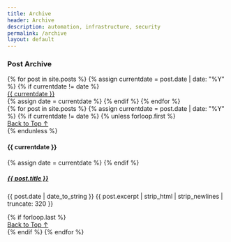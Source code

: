 ```yaml
---
title: Archive
header: Archive
description: automation, infrastructure, security
permalink: /archive
layout: default
---
```


### Post Archive

<div class="container text-center"  id="archive-menu">
  <div class="row justify-content-sm-center row-cols-3">
  {% for post in site.posts %}
  {% assign currentdate = post.date | date: "%Y" %}
  {% if currentdate != date %}
    <div class="p-2 bg-light border"><a href="{{ page.url }}/#y{{currentdate}}" class="text-uppercase fs-6 text-dark text-decoration-none">{{ currentdate }}</a></div>
  {% assign date = currentdate %} 
  {% endif %}
  {% endfor %}
  </div>
</div>

<div class="col-md-12 px-3">
{% for post in site.posts %}
  {% assign currentdate = post.date | date: "%Y" %}
  {% if currentdate != date %}
    {% unless forloop.first %}
    </hr>
    <div class="d-flex justify-content-end fs-6"><a href="{{ page.url }}/#archive-menu" class="text-uppercase fs-6 text-dark text-decoration-none">Back to Top ↑</a></div>
    {% endunless %}
    <p class="mb-auto px-1" id="y{{currentdate}}"><h4>{{ currentdate }}</h4></p>
    {% assign date = currentdate %}
  {% endif %}
  <p class="mb-auto px-1"><a href="{{ post.url }}" class="text-dark text-decoration-none mb-auto ps-1 pt-1"><h5>{{ post.title }}</h5></a>
  {{ post.date | date_to_string }}
  {{ post.excerpt | strip_html | strip_newlines | truncate: 320 }}</p>
  {% if forloop.last %}
    <div class="d-flex justify-content-end fs-6"><a href="{{ page.url }}/#archive-menu" class="text-uppercase fs-6 text-dark text-decoration-none">Back to Top ↑</a></div>
  {% endif %}
{% endfor %}
</div>